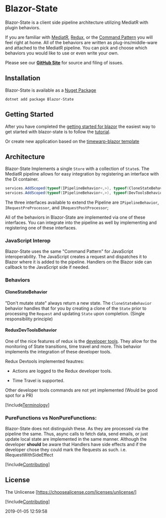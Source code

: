 # Blazor-State

Blazor-State is a client side pipeline architecture utilizing MediatR with plugin behaviors.  

If you are familiar with 
[MediatR](https://github.com/jbogard/MediatR),
 [Redux](https://redux.js.org/), 
or the [Command Pattern](https://en.wikipedia.org/wiki/Command_pattern) 
you will feel right at home.
All of the behaviors are written as plug-ins/middle-ware and attached to the MediatR pipeline. 
You can pick and choose which behaviors you would like to use or even write your own.

Please see our **[GitHub Site](https://github.com/TimeWarpEngineering/blazor-state)** for source and filing of issues.

## Installation

Blazor-State is available as a [Nuget Package](https://www.nuget.org/packages/Blazor-State/)

```
dotnet add package Blazor-State
```

## Getting Started

After you have completed the [getting started for blazor](https://blazor.net/docs/get-started.html)
the easiest way to get started with blazor-state is to follow the [tutorial](xref:BlazorStateSample:README.md).

Or create new application based on the [timewarp-blazor template](Template/TemplateOverview.md)

## Architecture

Blazor-State Implements a single `Store` with a collection of `State`s.
The MediatR pipeline allows for easy integration 
by registering an interface with the DI container.

```csharp
services.AddScoped(typeof(IPipelineBehavior<,>), typeof(CloneStateBehavior<,>));
services.AddScoped(typeof(IPipelineBehavior<,>), typeof(DevToolsBehavior<,>));
```
The three interfaces available to extend the Pipeline are `IPipelineBehavior`, `IRequestPreProcessor`,
and `IRequestPostProcessor`;

All of the behaviors in Blazor-State are implemented via one of these interfaces.
You can integrate into the pipeline as well by implementing and registering one of these interfaces.

### JavaScript Interop
Blazor-State uses the same "Command Pattern" for JavaScript interoperability.
The JavaScript creates a request and dispatches it to Blazor where it is added to the pipeline.
Handlers on the Blazor side can callback to the JavaScript side if needed.

### Behaviors

#### CloneStateBehavior

"Don't mutate state" always return a new state.
The `CloneStateBehavior` behavior handles that for you by creating a clone of the `State` 
prior to processing the `Request`
and updating `State` upon completion.  (Single responsibility principle)

#### ReduxDevToolsBehavior

One of the nice features of redux is the 
[developer tools](https://github.com/zalmoxisus/redux-devtools-extension).
They allow for the monitoring of State transitions, time travel and more.
This behavior implements the integration of these developer tools. 

Redux Devtools implemented feautres:

* Actions are logged to the Redux developer tools.

* Time Travel is supported.  

Other developer tools commands are not yet implemented (Would be good spot for a PR)

[!include[Terminology](../terminology.md)]

### PureFunctions vs NonPureFunctions:
Blazor-State does not distinguish these.
As they are processed via the pipeline the same.
Thus, async calls to fetch data, send emails, or just update local state
are implemented in the same manner. Although the developer **should** be aware that Handlers have side effects and 
if the developer chose they could mark the Requests as such. i.e. IRequestWithSideEffect

[!include[Contributing](../acknowledgements.md)]

## License

The Unlicense [https://choosealicense.com/licenses/unlicense/]

[!include[Contributing](../contributing.md)]


2019-01-05 12:59:58